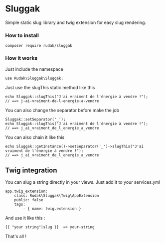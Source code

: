 # Sluggak
Simple static slug library and twig extension for easy slug rendering.

### How to install

    composer require rudak/sluggak

### How it works

Just include the namespace

    use Rudak\Sluggak\Sluggak;

Just use the slugThis static method like this

    echo Sluggak::slugThis("J'ai vraiment de l'énergie à vendre !");
    // ==> j-ai-vraiment-de-l-energie-a-vendre

You can also change the separator before make the job

    Sluggak::setSeparator('_');
    echo Sluggak::slugThis("J'ai vraiment de l'énergie à vendre !");
    // ==> j_ai_vraiment_de_l_energie_a_vendre

You can also chain it like this

    echo Sluggak::getInstance()->setSeparator('_')->slugThis("J'ai vraiment de l'énergie à vendre !");
    // ==> j_ai_vraiment_de_l_energie_a_vendre

## Twig integration

You can slug a string directly in your views. Just add it to your services.yml

    app.twig_extension:
        class: Rudak\Sluggak\Twig\AppExtension
        public: false
        tags:
            - { name: twig.extension }

And use it like this :

    {{ "your string"|slug }}  => your-string

That's all !